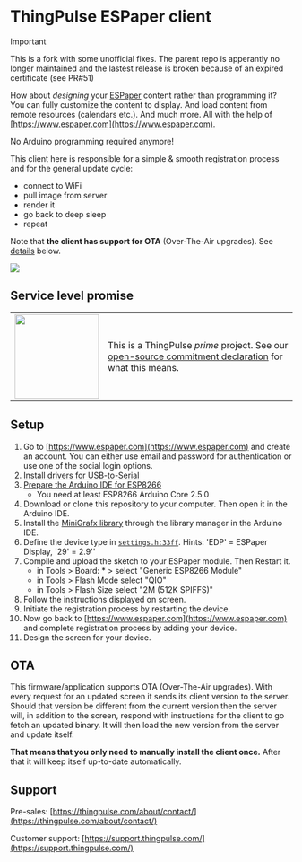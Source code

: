 # ThingPulse ESPaper client


> [!IMPORTANT]  
> This is a fork with some unofficial fixes. The parent repo is apperantly no longer maintained and the lastest release is broken because of an expired certificate (see PR#51)

How about *designing* your [ESPaper](https://thingpulse.com/product-category/espaper-epaper-kits/) content rather than programming it? You can fully customize the content to display. And load content from remote resources (calendars etc.). And much more. All with the help of [https://www.espaper.com](https://www.espaper.com).

No Arduino programming required anymore!

This client here is responsible for a simple & smooth registration process and for the general update cycle:

- connect to WiFi
- pull image from server
- render it
- go back to deep sleep
- repeat

Note that **the client has support for OTA** (Over-The-Air upgrades). See [details](#ota) below.

![](https://docs.thingpulse.com/img/products/ThingPulse-ESPaper-plus-kit.jpg)

## Service level promise

<table><tr><td><img src="https://thingpulse.com/assets/ThingPulse-open-source-prime.png" width="150">
</td><td>This is a ThingPulse <em>prime</em> project. See our <a href="https://thingpulse.com/about/open-source-commitment/">open-source commitment declaration</a> for what this means.</td></tr></table>


## Setup

1. Go to [https://www.espaper.com](https://www.espaper.com) and create an account. You can either use email and password for authentication or use one of the social login options.
1. [Install drivers for USB-to-Serial](https://docs.thingpulse.com/how-tos/install-drivers/)
1. [Prepare the Arduino IDE for ESP8266](https://docs.thingpulse.com/how-tos/Arduino-IDE-for-ESP8266/)
	- You need at least ESP8266 Arduino Core 2.5.0
1. Download or clone this repository to your computer. Then open it in the Arduino IDE.
1. Install the [MiniGrafx library](https://github.com/ThingPulse/minigrafx) through the library manager in the Arduino IDE.
1. Define the device type in [`settings.h:33ff`](https://github.com/ThingPulse/espaper-client/blob/master/EspaperClient/settings.h#L33). Hints: 'EDP' = ESPaper Display, '29' = 2.9''
1. Compile and upload the sketch to your ESPaper module. Then Restart it.
	- in Tools > Board: * > select "Generic ESP8266 Module"
	- in Tools > Flash Mode select "QIO"
	- in Tools > Flash Size select "2M (512K SPIFFS)"
1. Follow the instructions displayed on screen.
1. Initiate the registration process by restarting the device.
1. Now go back to [https://www.espaper.com](https://www.espaper.com) and complete registration process by adding your device.
1. Design the screen for your device.

## OTA
This firmware/application supports OTA (Over-The-Air upgrades). With every request for an updated screen it sends its client version to the server. Should that version be different from the current version then the server will, in addition to the screen, respond with instructions for the client to go fetch an updated binary. It will then load the new version from the server and update itself.

**That means that you only need to manually install the client once.** After that it will keep itself up-to-date automatically.

## Support

Pre-sales: [https://thingpulse.com/about/contact/](https://thingpulse.com/about/contact/)

Customer support: [https://support.thingpulse.com/](https://support.thingpulse.com/)
